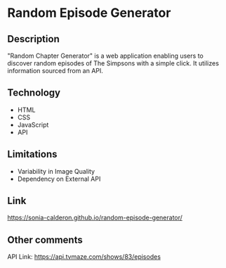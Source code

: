 # Random Episode Generator
 

## Description
"Random Chapter Generator" is a web application enabling users to discover random episodes of The Simpsons with a simple click. It utilizes information sourced from an API.

## Technology
- HTML
- CSS
- JavaScript
- API

## Limitations
- Variability in Image Quality
- Dependency on External API

## Link
https://sonia-calderon.github.io/random-episode-generator/

## Other comments
API Link: https://api.tvmaze.com/shows/83/episodes
